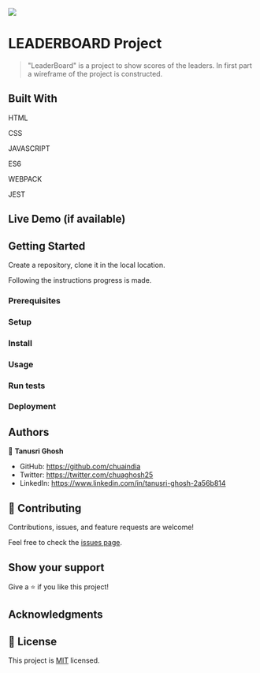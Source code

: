 ![](https://img.shields.io/badge/Microverse-blueviolet)

# LEADERBOARD Project


> "LeaderBoard" is a project to show scores of the leaders. In first part a wireframe of the project is constructed.


## Built With

HTML

CSS

JAVASCRIPT

ES6

WEBPACK

JEST



## Live Demo (if available)




## Getting Started

Create a repository, clone it in the local location.

Following the instructions progress is made.

### Prerequisites

### Setup

### Install

### Usage

### Run tests

### Deployment



## Authors

👤 **Tanusri Ghosh**

- GitHub: https://github.com/chuaindia
- Twitter: https://twitter.com/chuaghosh25
- LinkedIn: https://www.linkedin.com/in/tanusri-ghosh-2a56b814

## 🤝 Contributing

Contributions, issues, and feature requests are welcome!

Feel free to check the [issues page](../../issues/).

## Show your support

Give a ⭐️ if you like this project!

## Acknowledgments


## 📝 License

This project is [MIT](./LICENSE) licensed.

